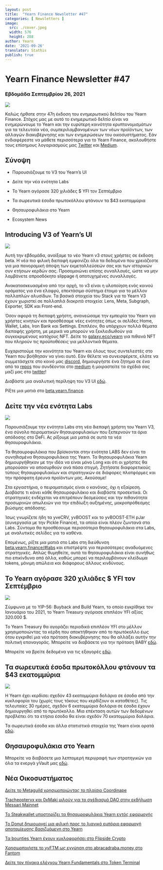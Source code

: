 ```yaml
---
layout: post
title:  "Yearn Finance Newsletter #47"
categories: [ Newsletters ]
image:
  src: ./cover.jpeg
  width: 576
  height: 288
author: Yearn
date: '2021-09-26'
translator: Stathis 
publish: true
---
```


# Yearn Finance Newsletter #47

### Εβδομάδα Σεπτεμβρίου 26, 2021

![](/_newsletters/Yearn-Finance-Newsletter-47/image1.jpg)

Καλώς ήρθατε στην 47η έκδοση του ενημερωτικού δελτίου του Yearn Finance. Στόχος μας με αυτό το ενημερωτικό δελτίο είναι να ενημερώνουμε το Yearn και την ευρύτερη κοινότητα κρυπτονομισμάτων για τα τελευταία νέα, συμπεριλαμβανομένων των νέων προϊόντων, των αλλαγών διακυβέρνησης και των ενημερώσεων του οικοσυστήματος. Εάν ενδιαφέρεστε να μάθετε περισσότερα για το Yearn Finance, ακολουθήστε τους επίσημους λογαριασμούς μας [Twitter](https://twitter.com/iearnfinance) και [Medium](https://medium.com/iearn).


## Σύνοψη

- Παρουσιάζουμε το V3 του Yearn’s UI

- Δείτε την νέα ενότητα Labs

- Το Yearn αγόρασε 320 χιλιάδες $ YFI τον Σεπτέμβριο

- Τα σωρευτικά έσοδα πρωτοκόλλου φτάνουν τα $43 εκατομμύρια

- Θησαυροφυλάκια στο Yearn

- Ecosystem News

## Introducing V3 of Yearn’s UI

![](/_newsletters/Yearn-Finance-Newsletter-47/image2.jpg)

Αυτή την εβδομάδα, ανοίξαμε το νέο Yearn v3 στους χρήστες σε έκδοση beta. Η νέα πιο φιλική διεπαφή εμφανίζει όλα τα δεδομένα που χρειάζεστε για μια πανοραμική άποψη των εκμεταλλεύσεών σας και των ιστορικών συν ετήσιων κερδών σας. Προσομοιώνει επίσης συναλλαγές, ώστε να μην λαμβάνετε απροσδόκητο slippage ή αποτυχημένες συναλλαγές.

Ανακατασκευασμένο από την αρχή, το v3 είναι η υλοποίηση ενός κοινού οράματος για ένα ελαφρύ, επεκτάσιμο σύστημα έτοιμο για το μέλλον πολλαπλών αλυσίδων. Τα βασικά στοιχεία του Stack για το Yearn V3 έχουν χωριστεί σε πολλαπλά διακριτά στοιχεία: Lens, Meta, Subgraph, Exporter, SDK και Front-end.

Όσον αφορά τη διεπαφή χρήστη, ανανεώσαμε την εμπειρία του Yearn για χρήστες κινητών και προσθέσαμε νέες ενότητες όπως οι σελίδες Home, Wallet, Labs, Iron Bank και Settings. Επιπλέον, θα υπάρχουν πολλά θέματα διεπαφής χρήστη, με μερικά να μπορούν να ξεκλειδωθούν για συγκεκριμένους κατόχους NFT. Δείτε το [galaxy.eco/yearn](https://galaxy.eco/yearn) για πιθανά NFT που πληρούν τις προϋποθέσεις για μελλοντικά θέματα.

Ευχαριστούμε την κοινότητα του Yearn και όλους τους συντελεστές στο Yearn που βοήθησαν να γίνει αυτό. Εάν θέλετε να συνεισφέρετε, ελάτε να συμμετάσχετε στο κοινό μας [discord](https://discord.gg/8rF374XkXy), δημιουργήστε ένα ζήτημα σε ένα από τα [repos](https://github.com/yearn) που συνδέονται στο  [medium](https://medium.com/iearn/yearn-ui-v3-0-a194355bdb1f) ή μοιραστείτε τα σχέδιά σας μαζί μας στο [twitter](https://twitter.com/iearnfinance)!

Διαβάστε μια αναλυτική περίληψη του V3 UI [εδώ](https://medium.com/iearn/yearn-ui-v3-0-a194355bdb1f).

Ρίξτε μια ματιά στο [beta.yearn.finance](https://beta.yearn.finance/).

## Δείτε την νέα ενότητα Labs
![](/_newsletters/Yearn-Finance-Newsletter-47/image3.jpg)

Παρουσιάζουμε την ενότητα Labs στη νέα διεπαφή χρήστη του Yearn V3, ένα σύνολο πειραματικών θησαυροφυλακίων που ξεπερνούν τα όρια απόδοσης στο DeFi. Ας ρίξουμε μια ματιά σε αυτά τα νέα θησαυροφυλάκια.

Τα θησαυροφυλάκια που βρίσκονται στην ενότητα LABS δεν είναι τα συνηθισμένα θησαυροφυλάκια της Yearn. Τα θησαυροφυλάκια Yearn δημιουργήθηκαν με την ιδέα να είναι μόνο Long και ότι οι χρήστες θα μπορούσαν να αποσυρθούν ανά πάσα στιγμή. Ζητήσατε διαφορετικούς τύπους θησαυροφυλακίων και στρατηγικών σε διάφορες πλατφόρμες και την πρόσφατη έρευνα προϊόντων μας. Ακούσαμε!

Στα εργαστήρια, ο πειραματισμός είναι ο κανόνας, όχι η εξαίρεση. Διαβάστε τι κάνει κάθε θησαυροφυλάκιο και διαβάστε προσεκτικά. Οι στρατηγικές ενδέχεται να επιτρέπουν δεσμεύσεις και την πιθανότητα προσωρινών απωλειών για την επιδίωξη αυξημένης, μακροπρόθεσμης βιώσιμης απόδοσης.

Ίσως γνωρίζετε ήδη τα yveCRV, yvBOOST και το yvBOOST-ETH pJar (συνεργασία με την Pickle Finance), τα οποία είναι πλέον ζωντανά στα Labs. Σύντομα θα προσθέσουμε περισσότερα θησαυροφυλάκια στα Labs, με αναλυτικές σελίδες για το καθένα.

Επομένως, ρίξτε μια ματιά στο Labs στη διεύθυνση [beta.yearn.finance/#labs](https://beta.yearn.finance/#/labs) και επιστρέψτε για περισσότερες αναδυόμενες στρατηγικές. Απλώς θυμηθείτε, αυτά τα θησαυροφυλάκια είναι συνήθως πιο επικίνδυνα από άλλα, καθώς μπορεί να περιλαμβάνουν κλείδωμα tokens, μόνιμη απώλεια και διάφορους άλλους κινδύνους.

## Το Yearn αγόρασε 320 χιλιάδες $ YFI τον Σεπτέμβριο

![](/_newsletters/Yearn-Finance-Newsletter-47/image4.jpg)

Σύμφωνα με το YIP-56: Buyback and Build Yearn, το οποίο εγκρίθηκε τον Ιανουάριο του 2021, το Yearn Treasury αγόρασε επιπλέον YFI αξίας 320.000 $.

Το Yearn Treasury θα αγοράζει περιοδικά επιπλέον YFI στο μέλλον χρησιμοποιώντας τα κέρδη που αποκτήθηκαν από το πρωτόκολλο έως ότου εγκριθεί μια νέα πρόταση διακυβέρνησης που θα αλλάξει αυτήν την πολιτική επαναγοράς. Μπορείτε να διαβάσετε για την πρόταση BABY [εδώ](https://snapshot.org/#/yearn/proposal/Qmb6gBzjvgLMazSrQQGVcjutLNdkVyM2Lh6yckMzdoaHWZ).

Μπορείτε να βρείτε δεδομένα για τις εξαγορές [εδώ](https://www.yfistats.com/financials/YFIBuybacks.html).

## Τα σωρευτικά έσοδα πρωτοκόλλου φτάνουν τα $43 εκατομμύρια

![](/_newsletters/Yearn-Finance-Newsletter-47/image5.jpg)

Η Yearn έχει κερδίσει σχεδόν 43 εκατομμύρια δολάρια σε έσοδα από την κυκλοφορία του (χωρίς τους τόκους που κερδίζουν οι καταθέτες). Τις τελευταίες 30 ημέρες, σχεδόν 6 εκατομμύρια δολάρια σε έσοδα έχουν δημιουργηθεί από το πρωτόκολλο. Μια επέκταση αυτών των δεδομένων προβλέπει ότι τα ετήσια έσοδα θα είναι σχεδόν 70 εκατομμύρια δολάρια.

Τα σωρευτικά έσοδα και άλλα στατιστικά στοιχεία της Yearn είναι ορατά [εδώ](https://www.yfistats.com/).

## Θησαυροφυλάκια στο Yearn

Μπορείτε να διαβάσετε μια λεπτομερή περιγραφή των στρατηγικών για όλα τα ενεργά yVault μας [εδώ](https://medium.com/yearn-state-of-the-vaults/the-vaults-at-yearn-9237905ffed3).

## Νέα Οικοσυστήματος
[Δείτε το Metaguild χρησιμοποιώντας το πλαίσιο Coordinape](https://twitter.com/metaguildcom/status/1440368717888557068)

[Tracheopteryx και 0xMaki μιλούν για το σχέδιασμό DAO στην εκδήλωση Messari Mainnet](https://twitter.com/MessariCrypto/status/1440412651457110020)

[Το Steakwallet υποστηρίζει τα θησαυροφυλάκια Yearn εντός εφαρμογής](https://twitter.com/steakwallet/status/1440734147194994694)

[Το Donut δημιουργεί μια φιλική προς το λιανικό εμπόριο εφαρμογή αποταμίευσης βασιζμόμενη στο Yearn](https://twitter.com/bantg/status/1438680337735987209)

[Τα bounties Yearn έχουν κυκλοφορήσει στο Flipside Crypto](https://twitter.com/flipsidecrypto/status/1438613782507446273)

[Χρησιμοποιήστε το yvFTM ως εγγύηση στο abracadraba.money στο Fantom](https://twitter.com/MIM_Spell/status/1441912161001820161?s=20)

[Δείτε τον πίνακα ελέγχου Yearn Fundamentals στο Token Terminal](https://twitter.com/iearnfinance/status/1441179921523507200)
